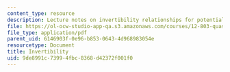 ```yaml
---
content_type: resource
description: Lecture notes on invertibility relationships for potential vorticity.
file: https://ol-ocw-studio-app-qa.s3.amazonaws.com/courses/12-803-quasi-balanced-circulations-in-oceans-and-atmospheres-fall-2009/9de8991c73994fbc8368d42372f001f0_MIT12_803F09_lec06.pdf
file_type: application/pdf
parent_uid: 6146903f-0e96-b853-0643-4d968983054e
resourcetype: Document
title: Invertibility
uid: 9de8991c-7399-4fbc-8368-d42372f001f0
---
```

